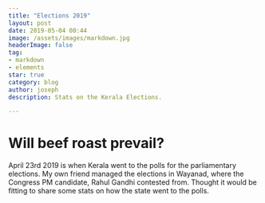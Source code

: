 ```yaml
---
title: "Elections 2019"
layout: post
date: 2019-05-04 00:44
image: /assets/images/markdown.jpg
headerImage: false
tag:
- markdown
- elements
star: true
category: blog
author: joseph
description: Stats on the Kerala Elections. 

---
```

# Will beef roast prevail?
April 23rd 2019 is when Kerala went to the polls for the parliamentary elections.  My own friend managed the elections in Wayanad, where the Congress PM candidate, Rahul Gandhi contested from.  Thought it would be fitting to share some stats on how the state went to the polls.